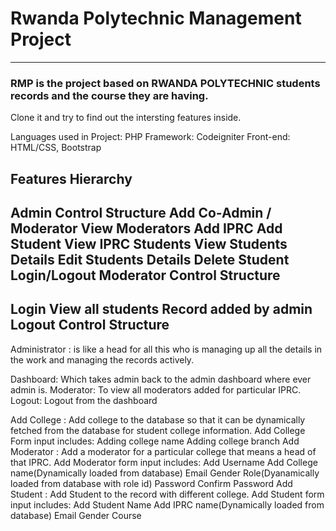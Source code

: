 # Rwanda Polytechnic Management Project
----------------------------------------
### RMP is the project based on RWANDA POLYTECHNIC students records and the course they are having. 
Clone it and try to find out the intersting features inside.

Languages used in Project: PHP
Framework: Codeigniter
Front-end: HTML/CSS, Bootstrap

Features Hierarchy
---------------------
Admin Control Structure
Add Co-Admin / Moderator
View Moderators
Add IPRC
Add Student
View IPRC Students
View Students Details
Edit Students Details
Delete Student
Login/Logout
Moderator Control Structure
----------------------------
Login
View all students Record added by admin
Logout
Control Structure 
-----------------
Administrator :
is like a head for all this who is managing up all the details in the work and managing the records actively.

Dashboard: Which takes admin back to the admin dashboard where ever admin is.
Moderator: To view all moderators added for particular IPRC.
Logout: Logout from the dashboard

Add College : Add college to the database so that it can be dynamically fetched from the database for student college information. Add College Form input includes:
Adding college name
Adding college branch
Add Moderator : Add a moderator for a particular college that means a head of that IPRC. Add Moderator form input includes:
Add Username
Add College name(Dynamically loaded from database)
Email
Gender
Role(Dyanamically loaded from database with role id)
Password
Confirm Password
Add Student : Add Student to the record with different college. Add Student form input includes:
Add Student Name
Add IPRC name(Dynamically loaded from database)
Email
Gender
Course
